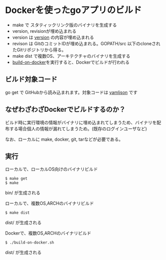 # Dockerを使ったgoアプリのビルド

* make で スタティックリンク版のバイナリを生成する
* version, revisionが埋め込まれる
* version は [version](version) の内容が埋め込まれる
* revison は GitのコミットIDが埋め込まれる。GOPATH/src 以下のcloneされたGitリポジトリから得る。
* make dist で複数OS、アーキテクチャのバイナリを生成する
* [build-on-docker](./build-on-docker.sh)を実行すると、Dockerでビルドが行われる

## ビルド対象コード

go get で GitHubから読み込まれます。対象コードは [yamljson](../yamljson) です

## なぜわざわざDockerでビルドするのか？

ビルド時に実行環境の情報がバイナリに埋め込まれてしまうため、バイナリを配布する場合個人の情報が漏れてしまうため。(既存のログインユーザなど)

なお、ローカルに make, docker, git, tarなどが必要である。

## 実行

ローカルで、ローカルOS向けのバイナリビルド

	$ make get
	$ make

bin/ が生成される

ローカルで、複数OS,ARCHのバイナリビルド

	$ make dist

dist/ が生成される

Dockerで、複数OS,ARCHのバイナリビルド

	$ ./build-on-docker.sh

dist/ が生成される


